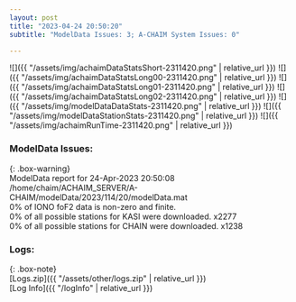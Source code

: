 ```yaml
---
layout: post
title: "2023-04-24 20:50:20"
subtitle: "ModelData Issues: 3; A-CHAIM System Issues: 0"

---
```


![]({{ "/assets/img/achaimDataStatsShort-2311420.png" | relative_url }})
![]({{ "/assets/img/achaimDataStatsLong00-2311420.png" | relative_url }})
![]({{ "/assets/img/achaimDataStatsLong01-2311420.png" | relative_url }})
![]({{ "/assets/img/achaimDataStatsLong02-2311420.png" | relative_url }})
![]({{ "/assets/img/modelDataDataStats-2311420.png" | relative_url }})
![]({{ "/assets/img/modelDataStationStats-2311420.png" | relative_url }})
![]({{ "/assets/img/achaimRunTime-2311420.png" | relative_url }})


### ModelData Issues:  
  
{: .box-warning}  
 ModelData report for 24-Apr-2023 20:50:08   
 /home/chaim/ACHAIM_SERVER/A-CHAIM/modelData/2023/114/20/modelData.mat   
 0% of IONO foF2 data is non-zero and finite.   
 0% of all possible stations for KASI were downloaded. x2277   
 0% of all possible stations for CHAIN were downloaded. x1238   
  


### Logs:  
  
{: .box-note}  
[Logs.zip]({{ "/assets/other/logs.zip" | relative_url }})  
[Log Info]({{ "/logInfo" | relative_url }})  

